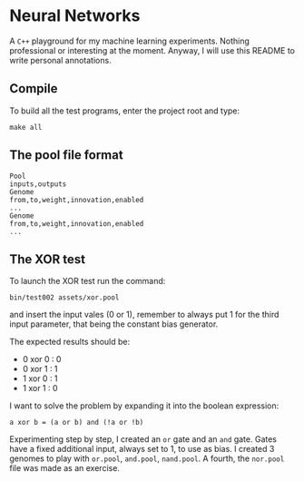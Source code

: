 # Neural Networks

A `C++` playground for my machine learning experiments. Nothing professional or interesting at the moment. Anyway, I will use this README to write personal annotations.

## Compile

To build all the test programs, enter the project root and type:

```
make all
```

## The pool file format

```
Pool
inputs,outputs
Genome
from,to,weight,innovation,enabled
...
Genome
from,to,weight,innovation,enabled
...
```

## The XOR test

To launch the XOR test run the command:

```
bin/test002 assets/xor.pool
```

and insert the input vales (0 or 1), remember to always put 1 for the third input parameter, that being the constant bias generator.

The expected results should be:

* 0 xor 0 : 0
* 0 xor 1 : 1
* 1 xor 0 : 1
* 1 xor 1 : 0

I want to solve the problem by expanding it into the boolean expression:

```
a xor b = (a or b) and (!a or !b)
```

Experimenting step by step, I created an `or` gate and an `and` gate. Gates have a fixed additional input, always set to 1, to use as bias. I created 3 genomes to play with `or.pool`, `and.pool`, `nand.pool`. A fourth, the `nor.pool` file was made as an exercise.
